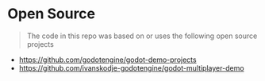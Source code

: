# Open Source

> The code in this repo was based on or uses the following open source projects

* https://github.com/godotengine/godot-demo-projects
* https://github.com/ivanskodje-godotengine/godot-multiplayer-demo
